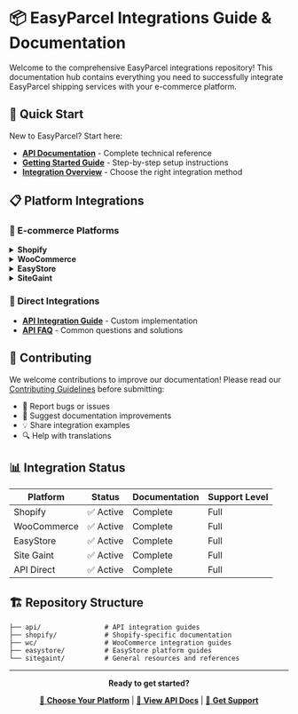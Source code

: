 # 📦 EasyParcel Integrations Guide & Documentation

Welcome to the comprehensive EasyParcel integrations repository! This documentation hub contains everything you need to successfully integrate EasyParcel shipping services with your e-commerce platform.

## 🚀 Quick Start

New to EasyParcel? Start here:

- **[API Documentation](https://developers.easyparcel.com/)** - Complete technical reference
- **[Getting Started Guide](#)** - Step-by-step setup instructions
- **[Integration Overview](#)** - Choose the right integration method

## 📋 Platform Integrations

### 🛒 E-commerce Platforms

<details>
<summary><strong>Shopify</strong></summary>

- [Shopify App vs Import Method Comparison](./shopify/app_vs_import_shopify.md)
- [Live Rate Feature](./shopify/live_rates_setup.md)
- [Missing Phone Number Resolution](./shopify/how_to_resolve_missing_phone_numbers_in_shopify_shipping_address.md)
- [FAQ](./shopify/Shopify_FAQ.md)

</details>

<details>
<summary><strong>WooCommerce</strong></summary>

- [Plugin vs Import Method Comparison](./wc/plugin_vs_import.md)
- [Plugin Installation Guide](./wc/plugin_setup_wc.md)
- [FAQs](./wc/wc_FAQ.md)

</details>

<details>
<summary><strong>EasyStore</strong></summary>
  
- [Address and Shipping Setup](./easystore/easystore_setup.md)
- [EasyStore Integration FAQ](./easystore/easystore_FAQ.md)


</details>

<details>
<summary><strong>SiteGaint</strong></summary>

- [Address and Shipping Setup](./easystore/sitegaint_setup.md)
- [EasyStore Integration FAQ](./easystore/FAQ.md)


</details>

### 🔧 Direct Integrations

- **[API Integration Guide](./api/api_documentaion.md)** - Custom implementation
- **[API FAQ](./api/api_FAQ.md)** - Common questions and solutions



## 🤝 Contributing

We welcome contributions to improve our documentation! Please read our [Contributing Guidelines](CONTRIBUTING.md) before submitting:

- 🐛 Report bugs or issues
- 📝 Suggest documentation improvements  
- 💡 Share integration examples
- 🔍 Help with translations

## 📊 Integration Status

| Platform | Status | Documentation | Support Level |
|----------|--------|---------------|---------------|
| Shopify | ✅ Active | Complete | Full |
| WooCommerce | ✅ Active | Complete | Full |
| EasyStore | ✅ Active | Complete | Full |
| Site Gaint | ✅ Active | Complete | Full |
| API Direct | ✅ Active | Complete | Full |


## 🏗️ Repository Structure

```
├── api/                # API integration guides
├── shopify/            # Shopify-specific documentation  
├── wc/                 # WooCommerce integration guides
├── easystore/          # EasyStore platform guides
└── sitegaint/          # General resources and references

```

---

<div align="center">

**Ready to get started?** 

[🚀 **Choose Your Platform**](#-platform-integrations) | [📖 **View API Docs**](https://developers.easyparcel.com/) | [💬 **Get Support**](https://api.whatsapp.com/send/?phone=6042023160&text&type=phone_number&app_absent=0)


</div>
